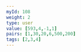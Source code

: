 ```yaml
---
myId: 108
weight: 2
type: user
value: [593,4,-1,1]
pairs: [1,30,20,6,500,200]
tags: [2,3,4]
---
```

